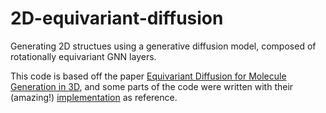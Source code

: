 # 2D-equivariant-diffusion
Generating 2D structues using a generative diffusion model, composed of rotationally equivariant GNN layers.

This code is based off the paper [Equivariant Diffusion for Molecule Generation in 3D](https://arxiv.org/abs/2203.17003), and some parts of the code were written with their (amazing!) [implementation](https://github.com/ehoogeboom/e3_diffusion_for_molecules) as reference.
